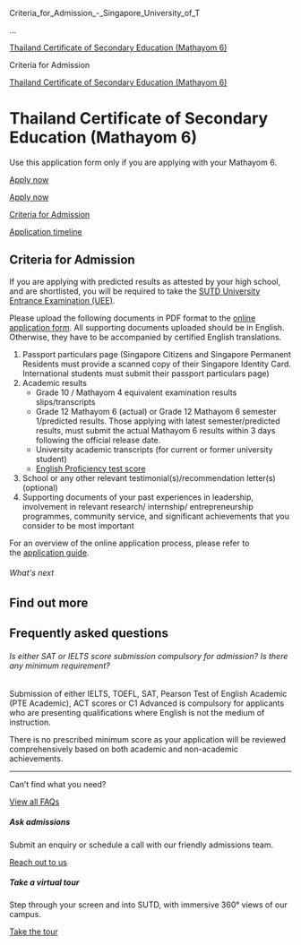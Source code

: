 Criteria_for_Admission_-_Singapore_University_of_T



…

 [Thailand Certificate of Secondary Education (Mathayom 6)](/admissions/undergraduate/thailand-certificate-of-secondary-education-mathayom-6) 

Criteria for Admission

[Thailand Certificate of Secondary Education (Mathayom 6)](https://www.sutd.edu.sg/admissions/undergraduate/thailand-certificate-of-secondary-education-mathayom-6)

Thailand Certificate of Secondary Education (Mathayom 6)
========================================================

Use this application form only if you are applying with your Mathayom 6.

[Apply now](https://admission.sutd.edu.sg/psp/CSADM1PRD/APPLICANT/HRMS/?cmd=login&languageCd=ENG&)




[Apply now](https://admission.sutd.edu.sg/psp/CSADM1PRD/APPLICANT/HRMS/?cmd=login&languageCd=ENG&)

[Criteria for Admission](/admissions/undergraduate/thailand-certificate-of-secondary-education-mathayom-6/criteria-for-admission/#tabs)

[Application timeline](/admissions/undergraduate/thailand-certificate-of-secondary-education-mathayom-6/application-timeline/#tabs)

Criteria for Admission
----------------------

If you are applying with predicted results as attested by your high school, and are shortlisted, you will be required to take the [SUTD University Entrance Examination (UEE)](/admissions/undergraduate/sutd-uee/criteria-for-admission/).

Please upload the following documents in PDF format to the [online application form](https://admission.sutd.edu.sg/psp/CSADM1PRD/APPLICANT/HRMS/?cmd=login&languageCd=ENG&). All supporting documents uploaded should be in English. Otherwise, they have to be accompanied by certified English translations.

1. Passport particulars page (Singapore Citizens and Singapore Permanent Residents must provide a scanned copy of their Singapore Identity Card. International students must submit their passport particulars page)
2. Academic results
   * Grade 10 / Mathayom 4 equivalent examination results slips/transcripts
   * Grade 12 Mathayom 6 (actual) or Grade 12 Mathayom 6 semester 1/predicted results. Those applying with latest semester/predicted results, must submit the actual Mathayom 6 results within 3 days following the official release date.
   * University academic transcripts (for current or former university student)
   * [English Proficiency test score](/admissions/undergraduate/admission-requirements/international-qualifications)
3. School or any other relevant testimonial(s)/recommendation letter(s) (optional)
4. Supporting documents of your past experiences in leadership, involvement in relevant research/ internship/ entrepreneurship programmes, community service, and significant achievements that you consider to be most important

For an overview of the online application process, please refer to the [application guide](/admissions/undergraduate/application-guide/).

###### What's next

Find out more
-------------

Frequently asked questions
--------------------------

###### Is either SAT or IELTS score submission compulsory for admission? Is there any minimum requirement?

Submission of either IELTS, TOEFL, SAT, Pearson Test of English Academic (PTE Academic), ACT scores or C1 Advanced is compulsory for applicants who are presenting qualifications where English is not the medium of instruction.

There is no prescribed minimum score as your application will be reviewed comprehensively based on both academic and non-academic achievements.

---

Can’t find what you need?

[View all FAQs](/admissions/undergraduate/faq/?faq-category=1655)

##### Ask admissions

Submit an enquiry or schedule a call with our friendly admissions team.

[Reach out to us](/admissions/undergraduate/ask-admissions/)

##### Take a virtual tour

Step through your screen and into SUTD, with immersive 360° views of our campus.

[Take the tour](https://virtualtour.sutd.edu.sg/)


